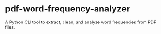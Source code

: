 # pdf-word-frequency-analyzer
A Python CLI tool to extract, clean, and analyze word frequencies from PDF files.
